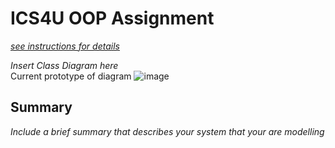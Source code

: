 # ICS4U OOP Assignment

[*see instructions for details*](Instructions.md)

*Insert Class Diagram here*  
Current prototype of diagram
![image](https://github.com/user-attachments/assets/e1962efb-ba54-4de0-bfa1-4b89edd4d3be)


## Summary
*Include a brief summary that describes your system that your are modelling*
